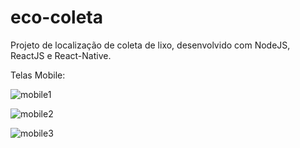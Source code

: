 # eco-coleta
Projeto de localização de coleta de lixo, desenvolvido com NodeJS, ReactJS e React-Native.

Telas Mobile:

![mobile1](https://user-images.githubusercontent.com/55992886/160906478-a02d61d1-672b-43e8-ab11-8021fe4b5576.png)

![mobile2](https://user-images.githubusercontent.com/55992886/160906486-87e878e8-eef8-4f51-bcd1-1835d329d992.png)

![mobile3](https://user-images.githubusercontent.com/55992886/160906503-a6ce59a6-54c6-4c9f-8a85-6d74e235af0c.png)
